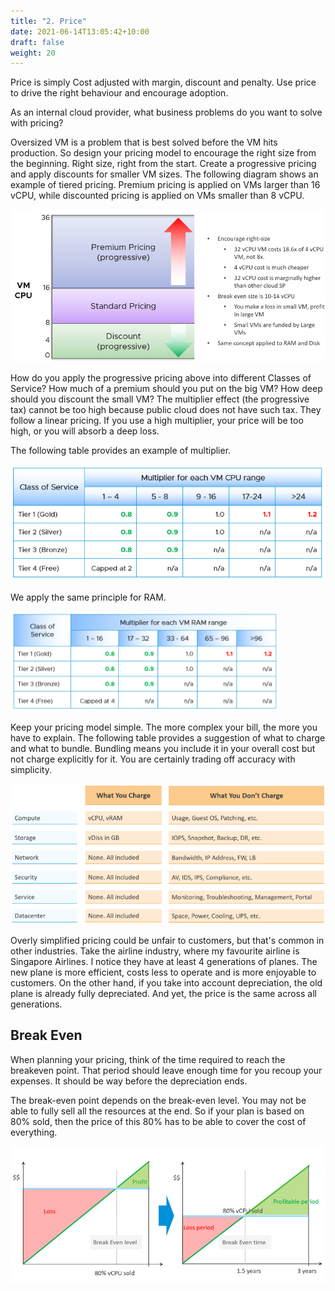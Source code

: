 ```yaml
---
title: "2. Price"
date: 2021-06-14T13:05:42+10:00
draft: false
weight: 20
---
```


Price is simply Cost adjusted with margin, discount and penalty. Use price to drive the right behaviour and encourage adoption.

As an internal cloud provider, what business problems do you want to solve with pricing?

Oversized VM is a problem that is best solved before the VM hits production. So design your pricing model to encourage the right size from the beginning. Right size, right from the start. Create a progressive pricing and apply discounts for smaller VM sizes. The following diagram shows an example of tiered pricing. Premium pricing is applied on VMs larger than 16 vCPU, while discounted pricing is applied on VMs smaller than 8 vCPU.

![VM cpu pricing](1.5.2-fig-1.png)

How do you apply the progressive pricing above into different Classes of Service? How much of a premium should you put on the big VM? How deep should you discount the small VM? The multiplier effect (the progressive tax) cannot be too high because public cloud does not have such tax. They follow a linear pricing. If you use a high multiplier, your price will be too high, or you will absorb a deep loss.

The following table provides an example of multiplier.

![CPU cost multiplier](1.5.2-fig-2.png)

We apply the same principle for RAM.

![RAM cost multiplier](1.5.2-fig-3.png)

Keep your pricing model simple. The more complex your bill, the more you have to explain. The following table provides a suggestion of what to charge and what to bundle. Bundling means you include it in your overall cost but not charge explicitly for it. You are certainly trading off accuracy with simplicity.

![service to resource charge mapping](1.5.2-fig-4.png)

Overly simplified pricing could be unfair to customers, but that's common in other industries. Take the airline industry, where my favourite airline is Singapore Airlines. I notice they have at least 4 generations of planes. The new plane is more efficient, costs less to operate and is more enjoyable to customers. On the other hand, if you take into account depreciation, the old plane is already fully depreciated. And yet, the price is the same across all generations.

## Break Even

When planning your pricing, think of the time required to reach the breakeven point. That period should leave enough time for you recoup your expenses. It should be way before the depreciation ends.

The break-even point depends on the break-even level. You may not be able to fully sell all the resources at the end. So if your plan is based on 80% sold, then the price of this 80% has to be able to cover the cost of everything.

![Break-even graph](1.5.2-fig-5.png)